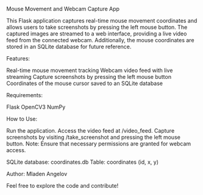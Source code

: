 Mouse Movement and Webcam Capture App

This Flask application captures real-time mouse movement coordinates and allows users to take screenshots by pressing the left mouse button. The captured images are streamed to a web interface, providing a live video feed from the connected webcam. Additionally, the mouse coordinates are stored in an SQLite database for future reference.

Features:

Real-time mouse movement tracking
Webcam video feed with live streaming
Capture screenshots by pressing the left mouse button
Coordinates of the mouse cursor saved to an SQLite database


Requirements:

Flask
OpenCV3
NumPy


How to Use:

Run the application.
Access the video feed at /video_feed.
Capture screenshots by visiting /take_screenshot and pressing the left mouse button.
Note: Ensure that necessary permissions are granted for webcam access.


SQLite database: coordinates.db
Table: coordinates (id, x, y)


Author:
Mladen Angelov

Feel free to explore the code and contribute!
